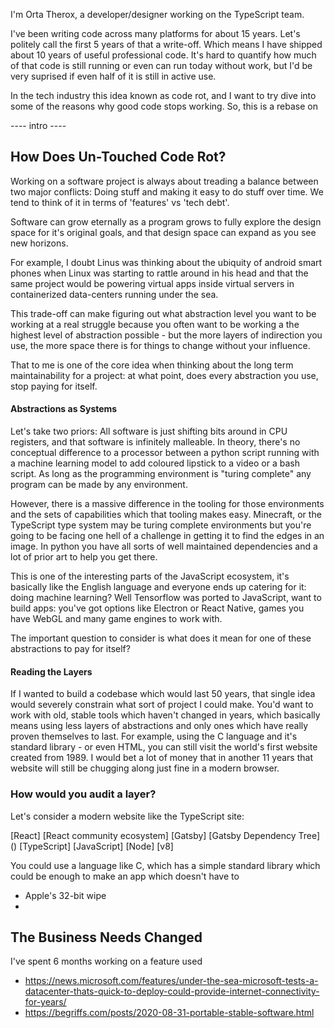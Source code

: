 I'm Orta Therox, a developer/designer working on the TypeScript team.

I've been writing code across many platforms for about 15 years. Let's politely call the first 5 years of that a write-off. Which means I have shipped about 10 years of useful professional code. It's hard to quantify how much of that code is still running or even can run today without work, but I'd be very suprised if even half of it is still in active use.

In the tech industry this idea known as code rot, and I want to try dive into some of the reasons why good code stops working. So, this is a rebase on 

---- intro ----

## How Does Un-Touched Code Rot?

Working on a software project is always about treading a balance between two major conflicts: Doing stuff and making it easy to do stuff over time. We tend to think of it in terms of 'features' vs 'tech debt'.

Software can grow eternally as a program grows to fully explore the design space for it's original goals, and that design space can expand as you see new horizons. 

For example, I doubt Linus was thinking about the ubiquity of android smart phones when Linux was starting to rattle around in his head and that the same project would be powering virtual apps inside virtual servers in containerized data-centers running under the sea. 

This trade-off can make figuring out what abstraction level you want to be working at a real struggle because you often want to be working a the highest level of abstraction possible - but the more layers of indirection you use, the more space there is for things to change without your influence.

That to me is one of the core idea when thinking about the long term maintainability for a project: at what point, does every abstraction you use, stop paying for itself.

#### Abstractions as Systems

Let's take two priors: All software is just shifting bits around in CPU registers, and that software is infinitely malleable. In theory, there's no conceptual difference to a processor between a python script running with a machine learning model to add coloured lipstick to a video or a bash script. As long as the programming environment is "turing complete" any program can be made by any environment.

However, there is a massive difference in the tooling for those environments and the sets of capabilities which that tooling makes easy. Minecraft, or the TypeScript type system may be turing complete environments but you're going to be facing one hell of a challenge in getting it to find the edges in an image. In python you have all sorts of well maintained dependencies and a lot of prior art to help you get there. 

This is one of the interesting parts of the JavaScript ecosystem, it's basically like the English language and everyone ends up catering for it: doing machine learning? Well Tensorflow was ported to JavaScript, want to build apps: you've got options like Electron or React Native, games you have WebGL and many game engines to work with.

The important question to consider is what does it mean for one of these abstractions to pay for itself?

#### Reading the Layers

If I wanted to build a codebase which would last 50 years, that single idea would severely constrain what sort of project I could make. You'd want to work with old, stable tools which haven't changed in years, which basically means using less layers of abstractions and only ones which have really proven themselves to last. For example, using the C language and it's standard library - or even HTML, you can still visit the world's first website created from 1989. I would bet a lot of money that in another 11 years that website will still be chugging along just fine in a modern browser.

###  How would you audit a layer?

Let's consider a modern website like the TypeScript site:

[React]
[React community ecosystem]
[Gatsby]
[Gatsby Dependency Tree] ()
[TypeScript]
[JavaScript]
[Node]
[v8]



You could use a language like C, which has a simple standard library which could be enough to make an app which doesn't have to 



- Apple's 32-bit wipe
- 

## The Business Needs Changed

I've spent 6 months working on a feature used 



- https://news.microsoft.com/features/under-the-sea-microsoft-tests-a-datacenter-thats-quick-to-deploy-could-provide-internet-connectivity-for-years/
- https://begriffs.com/posts/2020-08-31-portable-stable-software.html

